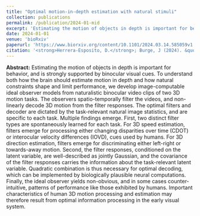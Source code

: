 ```yaml
---
title: "Optimal motion-in-depth estimation with natural stimuli"
collection: publications
permalink: /publication/2024-01-mid
excerpt: 'Estimating the motion of objects in depth is important for behavior, and is strongly supported by binocular visual cues. To understand both how the brain should estimate motion in depth and how natural constraints shape and limit performance, we develop image-computable ideal observer models from naturalistic binocular video clips of two 3D motion tasks. The observers spatio-temporally filter the videos, and non-linearly decode 3D motion from the filter responses. The optimal filters and decoder are dictated by the task-relevant natural image statistics, and are specific to each task.'
date: 2024-01-01
venue: 'bioRxiv'
paperurl: 'https://www.biorxiv.org/content/10.1101/2024.03.14.585059v1.abstract'
citation: '<strong>Herrera-Esposito, D.</strong>; Burge, J (2024). &quot; Optimal motion-in-depth estimation with natural stimuli.&quot; <i>bioRxiv</i>.'
---
```


**Abstract:** Estimating the motion of objects in depth is important for behavior, and is strongly supported by binocular visual cues. To understand both how the brain should estimate motion in depth and how natural constraints shape and limit performance, we develop image-computable ideal observer models from naturalistic binocular video clips of two 3D motion tasks. The observers spatio-temporally filter the videos, and non-linearly decode 3D motion from the filter responses. The optimal filters and decoder are dictated by the task-relevant natural image statistics, and are specific to each task. Multiple findings emerge. First, two distinct filter types are spontaneously learned for each task. For 3D speed estimation, filters emerge for processing either changing disparities over time (CDOT) or interocular velocity differences (IOVD), cues used by humans. For 3D direction estimation, filters emerge for discriminating either left-right or towards-away motion. Second, the filter responses, conditioned on the latent variable, are well-described as jointly Gaussian, and the covariance of the filter responses carries the information about the task-relevant latent variable. Quadratic combination is thus necessary for optimal decoding, which can be implemented by biologically plausible neural computations. Finally, the ideal observer yields non-obvious, and in some cases counter-intuitive, patterns of performance like those exhibited by humans. Important characteristics of human 3D motion processing and estimation may therefore result from optimal information processing in the early visual system.

